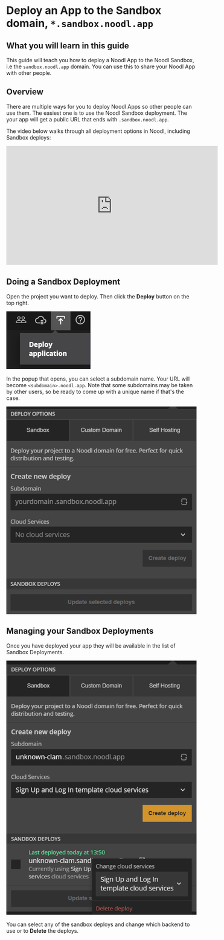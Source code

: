 # Deploy an App to the Sandbox domain, `*.sandbox.noodl.app`

## What you will learn in this guide
This guide will teach you how to deploy a Noodl App to the Noodl Sandbox, i.e the `sandbox.noodl.app` domain.
You can use this to share your Noodl App with other people.

## Overview
There are multiple ways for you to deploy Noodl Apps so other people can use them. The easiest one is to use the Noodl Sandbox deployment. The your app will get a public URL that ends with `.sandbox.noodl.app`.

The video below walks through all deployment options in Noodl, including Sandbox deploys:

<iframe width="560" height="315" src="https://www.youtube-nocookie.com/embed/M97-89RiboE" title="YouTube video player" frameborder="0" allow="accelerometer; autoplay; clipboard-write; encrypted-media; gyroscope; picture-in-picture" allowfullscreen></iframe>


## Doing a Sandbox Deployment
Open the project you want to deploy. Then click the **Deploy** button on the top right.

<div class="ndl-image-with-background s">

![](deploy-button.png)

</div>

In the popup that opens, you can select a subdomain name. Your URL will become `<subdomain>.noodl.app`. Note that some subdomains may be taken by other users, so be ready to come up with a unique name if that's the case.

<div class="ndl-image-with-background l">

![](noodl-deploy-to-noodl-app-domain.png)

</div>

## Managing your Sandbox Deployments
Once you have deployed your app they will be available in the list of Sandbox Deployments.

<div class="ndl-image-with-background m">

![](manage-deploys.png)

</div>

You can select any of the sandbox deploys and change which backend to use or to **Delete** the deploys.